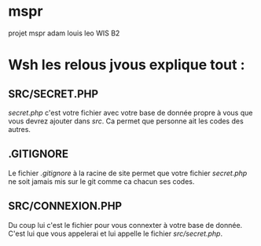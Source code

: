 # mspr
projet mspr adam louis leo WIS B2

# Wsh les relous jvous explique tout :

## SRC/SECRET.PHP
*secret.php* c'est votre fichier avec votre base de donnée propre à vous que vous devrez ajouter dans *src*.
Ca permet que personne ait les codes des autres.

## .GITIGNORE
Le fichier *.gitignore* à la racine de site permet que votre fichier *secret.php* ne soit jamais mis sur le git comme ca chacun ses codes.

## SRC/CONNEXION.PHP
Du coup lui c'est le fichier pour vous connexter à votre base de donnée. C'est lui que vous appelerai et lui appelle le fichier *src/secret.php*.